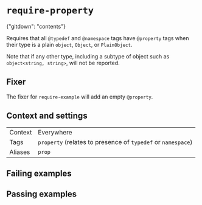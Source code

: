 # `require-property`

{"gitdown": "contents"}

Requires that all `@typedef` and `@namespace` tags have `@property`
tags when their type is a plain `object`, `Object`, or `PlainObject`.

Note that if any other type, including a subtype of object such as
`object<string, string>`, will not be reported.

## Fixer

The fixer for `require-example` will add an empty `@property`.

## Context and settings

|||
|---|---|
|Context|Everywhere|
|Tags|`property` (relates to presence of `typedef` or `namespace`)|
|Aliases|`prop`|

## Failing examples

<!-- assertions-failing requireProperty -->

## Passing examples

<!-- assertions-passing requireProperty -->
